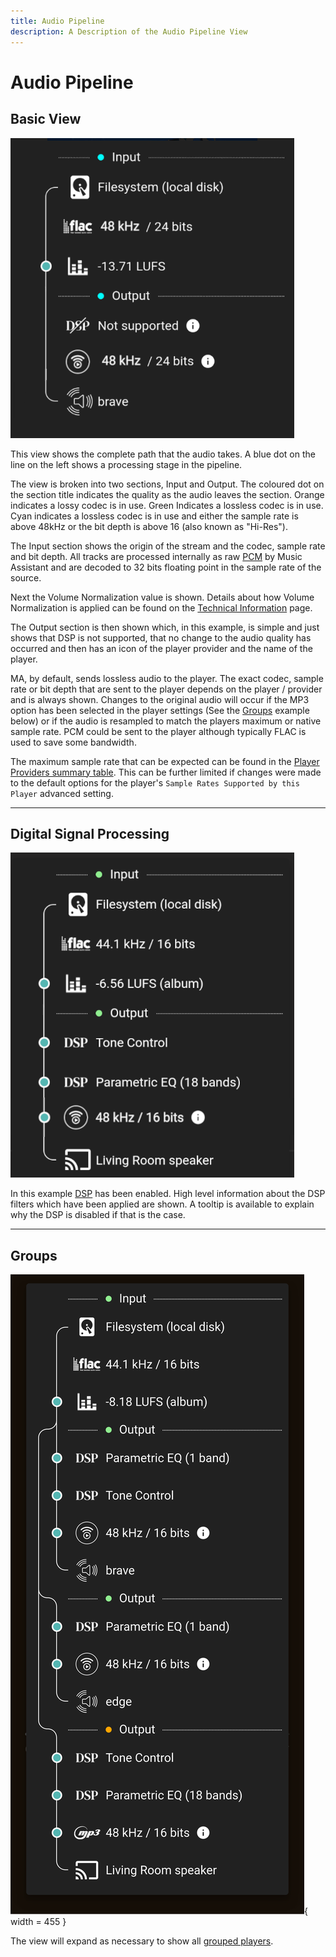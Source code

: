 ```yaml
---
title: Audio Pipeline
description: A Description of the Audio Pipeline View
---
```


# Audio Pipeline

## Basic View
![image](assets/screenshots/streamdetails-basic.png)

This view shows the complete path that the audio takes. A blue dot on the line on the left shows a processing stage in the pipeline.

The view is broken into two sections, Input and Output. The coloured dot on the section title indicates the quality as the audio leaves the section. Orange indicates a lossy codec is in use. Green Indicates a lossless codec is in use. Cyan indicates a lossless codec is in use and either the sample rate is above 48kHz or the bit depth is above 16 (also known as "Hi-Res").

The Input section shows the origin of the stream and the codec, sample rate and bit depth. All tracks are processed internally as raw [PCM](https://diyodemag.com/education/what_is_pcm_pulse_code_modulation) by Music Assistant and are decoded to 32 bits floating point in the sample rate of the source. 

Next the Volume Normalization value is shown. Details about how Volume Normalization is applied can be found on the [Technical Information](faq/tech-info.md/#volume-normalization) page.

The Output section is then shown which, in this example, is simple and just shows that DSP is not supported, that no change to the audio quality has occurred and then has an icon of the player provider and the name of the player.

MA, by default, sends lossless audio to the player. The exact codec, sample rate or bit depth that are sent to the player depends on the player / provider and is always shown. Changes to the original audio will occur if the MP3 option has been selected in the player settings (See the [Groups](#groups) example below) or if the audio is resampled to match the players maximum or native sample rate. PCM could be sent to the player although typically FLAC is used to save some bandwidth.

The maximum sample rate that can be expected can be found in the [Player Providers summary table](player-providers/index.md). This can be further limited if changes were made to the default options for the player's `Sample Rates Supported by this Player` advanced setting.
***************************************************************
## Digital Signal Processing
![image](assets/screenshots/streamdetails-dsp.png)

In this example [DSP](player-support/index.md/#dsp-settings) has been enabled. High level information about the DSP filters which have been applied are shown. A tooltip is available to explain why the DSP is disabled if that is the case.
***************************************************************
## Groups
![image](assets/screenshots/streamdetails-groups.png){ width = 455 }

The view will expand as necessary to show all [grouped players](faq/groups.md).

